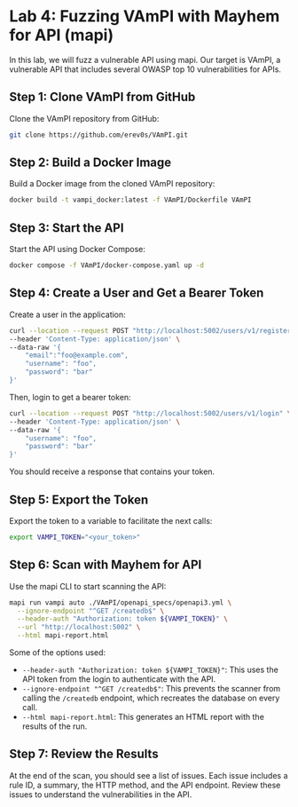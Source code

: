 # Lab 4: Fuzzing VAmPI with Mayhem for API (mapi)

In this lab, we will fuzz a vulnerable API using mapi. Our target is VAmPI, a vulnerable API that includes several OWASP top 10 vulnerabilities for APIs.

## Step 1: Clone VAmPI from GitHub

Clone the VAmPI repository from GitHub:

```bash
git clone https://github.com/erev0s/VAmPI.git
```

## Step 2: Build a Docker Image

Build a Docker image from the cloned VAmPI repository:

```bash
docker build -t vampi_docker:latest -f VAmPI/Dockerfile VAmPI
```

## Step 3: Start the API

Start the API using Docker Compose:

```bash
docker compose -f VAmPI/docker-compose.yaml up -d
```

## Step 4: Create a User and Get a Bearer Token

Create a user in the application:

```bash
curl --location --request POST "http://localhost:5002/users/v1/register" \
--header 'Content-Type: application/json' \
--data-raw '{
    "email":"foo@example.com",
    "username": "foo",
    "password": "bar"
}'
```

Then, login to get a bearer token:

```bash
curl --location --request POST "http://localhost:5002/users/v1/login" \
--header 'Content-Type: application/json' \
--data-raw '{
    "username": "foo",
    "password": "bar"
}'
```

You should receive a response that contains your token.

## Step 5: Export the Token

Export the token to a variable to facilitate the next calls:

```bash
export VAMPI_TOKEN="<your_token>"
```

## Step 6: Scan with Mayhem for API

Use the mapi CLI to start scanning the API:

```bash
mapi run vampi auto ./VAmPI/openapi_specs/openapi3.yml \
  --ignore-endpoint "^GET /createdb$" \
  --header-auth "Authorization: token ${VAMPI_TOKEN}" \
  --url "http://localhost:5002" \
  --html mapi-report.html
```

Some of the options used:

- `--header-auth "Authorization: token ${VAMPI_TOKEN}"`: This uses the API token from the login to authenticate with the API.
- `--ignore-endpoint "^GET /createdb$"`: This prevents the scanner from calling the `/createdb` endpoint, which recreates the database on every call.
- `--html mapi-report.html`: This generates an HTML report with the results of the run.

## Step 7: Review the Results

At the end of the scan, you should see a list of issues. Each issue includes a rule ID, a summary, the HTTP method, and the API endpoint. Review these issues to understand the vulnerabilities in the API.
